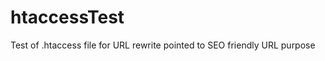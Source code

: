 htaccessTest
============

Test of .htaccess file for URL rewrite pointed to SEO friendly URL purpose
